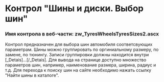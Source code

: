 ﻿---
description: 2.4.9.1
---
# Контрол "Шины и диски. Выбор шин"
### Имя контрола в веб-части: zw_TyresWheelsTyresSizes2.ascx
Контрол предназначен для выбора шин автомобиля соответсвующих параметрам.
Шины можно группировать по оргиниальному размеру, по замене, по тюнингу. Записи группировки должны находится внутри [_Detais]...[/_Detais]. 
Для вывода на странице доступно множество параметров шин, например, наименование размера, ширина, радиус и т.д.
Для перехода к поиску шин на сайте необходимо нажать ссылку "Найти шины в каталоге".
